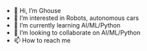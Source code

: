 - 👋 Hi, I’m Ghouse
- 👀 I’m interested in Robots, autonomous cars
- 🌱 I’m currently learning AI/ML/Python
- 💞️ I’m looking to collaborate on AI/ML/Python
- 📫 How to reach me 

<!---
gousewiz/gousewiz is a ✨ special ✨ repository because its `README.md` (this file) appears on your GitHub profile.
You can click the Preview link to take a look at your changes.
--->
